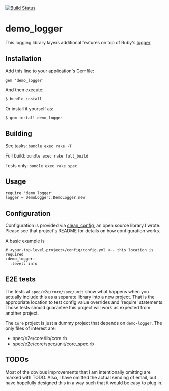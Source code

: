 [![Build Status](https://travis-ci.org/CivJ/demo_logger.svg?branch=zen_hw)](https://travis-ci.org/CivJ/demo_logger)

# demo_logger

This logging library layers additional features on top of Ruby's [logger](http://ruby-doc.org/stdlib-2.2.3/libdoc/logger/rdoc/Logger.html)

## Installation

Add this line to your application's Gemfile:

    gem 'demo_logger'

And then execute:

    $ bundle install

Or install it yourself as:

    $ gem install demo_logger

## Building
See tasks: `bundle exec rake -T`

Full build: `bundle exec rake full_build`

Tests only: `bundle exec rake spec`

## Usage

```
require 'demo_logger'
logger = DemoLogger::DemoLogger.new
```
    
## Configuration

Configuration is provided via [clean_config](https://github.com/opower/clean_config), an open source library I wrote.
Please see that project's README for details on how configuration works.

A basic example is

```
# <your-top-level-project>/config/config.yml <-- this location is required
:demo_logger:
  :level: info
```
    
## E2E tests
The tests at `spec/e2e/core/spec/unit` show what happens when you actually include this as a separate library
into a new project. That is the appropriate location to test config value overrides and 'require' statements. Those
tests should guarantee this project will work as expected from another project. 

The `Core` project is just a dummy project that depends on `demo-logger`. The only files of interest are:

* spec/e2e/core/lib/core.rb
* spec/e2e/core/spec/unit/core_spec.rb

## TODOs
Most of the obvious improvements that I am intentionally omitting are marked with TODO. Also, I have omitted the actual
sending of email, but have hopefully designed this in a way such that it would be easy to plug in.
